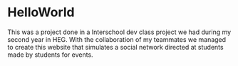 # HelloWorld
This was a project done in a Interschool dev class project we had during my second year in HEG. With the collaboration of my teammates we managed to create this website that simulates a social network directed at students made by students for events.
